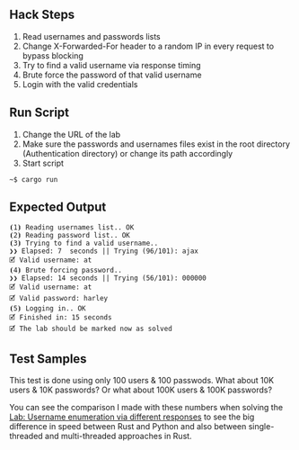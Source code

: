 ## Hack Steps

1. Read usernames and passwords lists
2. Change X-Forwarded-For header to a random IP in every request to bypass blocking
3. Try to find a valid username via response timing
4. Brute force the password of that valid username
5. Login with the valid credentials

## Run Script

1. Change the URL of the lab
2. Make sure the passwords and usernames files exist in the root directory (Authentication directory) or change its path accordingly
3. Start script

```
~$ cargo run
```

## Expected Output

```
⦗1⦘ Reading usernames list.. OK
⦗2⦘ Reading password list.. OK
⦗3⦘ Trying to find a valid username..
❯❯ Elapsed: 7  seconds || Trying (96/101): ajax
🗹 Valid username: at
⦗4⦘ Brute forcing password..
❯❯ Elapsed: 14 seconds || Trying (56/101): 000000
🗹 Valid username: at
🗹 Valid password: harley
⦗5⦘ Logging in.. OK
🗹 Finished in: 15 seconds
🗹 The lab should be marked now as solved
```

## Test Samples

This test is done using only 100 users & 100 passwods. What about 10K users & 10K passwords?
Or what about 100K users & 100K passwords?

You can see the comparison I made with these numbers when solving the [Lab: Username enumeration via different responses](https://github.com/elqal3awii/WebSecurity-Academy-with-Rust/tree/main/Authentication/Username%20enumeration%20via%20different%20responses) to see the big difference in speed between Rust and Python and also between single-threaded and multi-threaded approaches in Rust.
